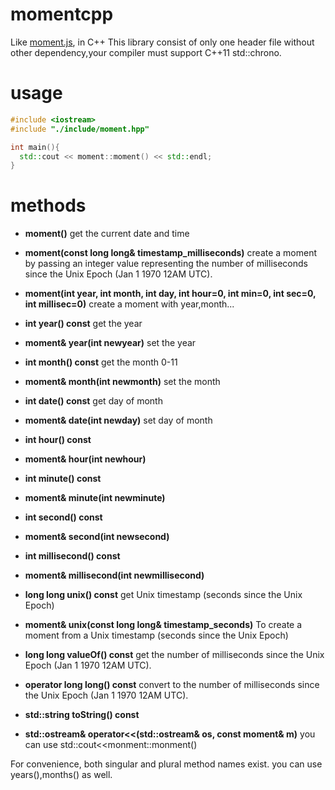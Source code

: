 # momentcpp
Like [moment.js](https://momentjs.com/docs/#/parsing/now/), in C++
This library consist of only one header file without other dependency,your compiler must support C++11 std::chrono.

# usage
```c++
#include <iostream>
#include "./include/moment.hpp"

int main(){
  std::cout << moment::moment() << std::endl;
}
```

# methods

- **moment()** 
get the current date and time
- **moment(const long long& timestamp_milliseconds)**
create a moment by passing an integer value representing the number of milliseconds since the Unix Epoch (Jan 1 1970 12AM UTC).
- **moment(int year, int month, int day, int hour=0, int min=0, int sec=0, int millisec=0)**
create a moment with year,month...

- **int year() const** get the year
- **moment& year(int newyear)** set the year

- **int month() const** get the month 0-11
- **moment& month(int newmonth)** set the month

- **int date() const** get day of month
- **moment& date(int newday)** set day of month

- **int hour() const**
- **moment& hour(int newhour)**

- **int minute() const**
- **moment& minute(int newminute)**

- **int second() const**
- **moment& second(int newsecond)**

- **int millisecond() const**
- **moment& millisecond(int newmillisecond)**

- **long long unix() const** get Unix timestamp (seconds since the Unix Epoch)
- **moment& unix(const long long& timestamp_seconds)** To create a moment from a Unix timestamp (seconds since the Unix Epoch)

- **long long valueOf() const** get the number of milliseconds since the Unix Epoch (Jan 1 1970 12AM UTC).
- **operator long long() const** convert to the number of milliseconds since the Unix Epoch (Jan 1 1970 12AM UTC).

- **std::string toString() const**
- **std::ostream& operator<<(std::ostream& os, const moment& m)** you can use std::cout<<monment::monment()

For convenience, both singular and plural method names exist. you can use years(),months() as well.



